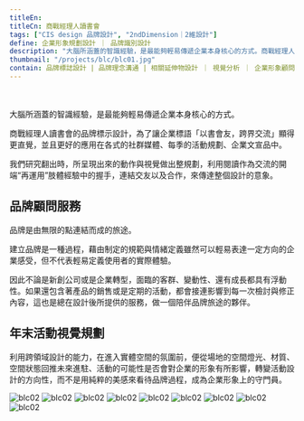 ```yaml
---
titleEn: 
titleCn: 商戰經理人讀書會
tags: ["CIS design 品牌設計", "2ndDimension｜2維設計"]
define: 企業形象規劃設計 ｜ 品牌識別設計
description: "大腦所涵蓋的智識經驗，是最能夠輕易傳遞企業本身核心的方式。商戰經理人讀書會的品牌標示設計，為了讓企業標語「以書會友，跨界交流」顯得更直覺，並且更好的應用在各式的社群媒體、每季的活動規劃、企業文宣品中。"
thumbnail: "/projects/blc/blc01.jpg"
contain: 品牌標誌設計 | 品牌理念溝通 | 相關延伸物設計 ｜ 視覺分析 ｜ 企業形象顧問 ｜ 教育訓練
---
```


<section>　

大腦所涵蓋的智識經驗，是最能夠輕易傳遞企業本身核心的方式。

商戰經理人讀書會的品牌標示設計，為了讓企業標語「以書會友，跨界交流」顯得更直覺，並且更好的應用在各式的社群媒體、每季的活動規劃、企業文宣品中。

我們研究翻出時，所呈現出來的動作與視覺做出整規劃，利用閱讀作為交流的開端“再運用”肢體經驗中的握手，連結交友以及合作，來傳達整個設計的意象。

</section>

<section>

## 品牌顧問服務　

品牌是由無限的點連結而成的旅途。

建立品牌是一種過程，藉由制定的規範與情緒定義雖然可以輕易表達一定方向的企業感受，但不代表輕易定義使用者的實際體驗。

因此不論是新創公司或是企業轉型，面臨的客群、變動性、還有成長都具有浮動性。如果還包含著產品的銷售或是定期的活動，都會接連影響到每一次檢討與修正內容，這也是總在設計後所提供的服務，做一個陪伴品牌旅途的夥伴。

</section>

<section>

## 年末活動視覺規劃　

利用跨領域設計的能力，在進入實體空間的氛圍前，便從場地的空間燈光、材質、空間狀態回推未來進駐、活動的可能性是否會對企業的形象有所影響，轉變活動設計的方向性，而不是用純粹的美感來看待品牌過程，成為企業形象上的守門員。

</section>

<section>

<img alt="blc02" data-src="/projects/blc/blc02.jpg" />
<img alt="blc02" data-src="/projects/blc/blc02.jpg" />
<img alt="blc02" data-src="/projects/blc/blc02.jpg" />
<img alt="blc02" data-src="/projects/blc/blc02.jpg" />
<img alt="blc02" data-src="/projects/blc/blc02.jpg" />
<img alt="blc02" data-src="/projects/blc/blc02.jpg" />
<img alt="blc02" data-src="/projects/blc/blc02.jpg" />
<img alt="blc02" data-src="/projects/blc/blc02.jpg" />
<img alt="blc02" data-src="/projects/blc/blc02.jpg" />

</section>
